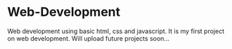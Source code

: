 # Web-Development
Web development using basic html, css and javascript. It is my first project on web development. 
Will upload future projects soon...
